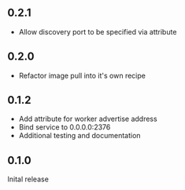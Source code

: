 ## 0.2.1
* Allow discovery port to be specified via attribute

## 0.2.0
* Refactor image pull into it's own recipe 

## 0.1.2
* Add attribute for worker advertise address
* Bind service to 0.0.0.0:2376
* Additional testing and documentation

## 0.1.0
Inital release
